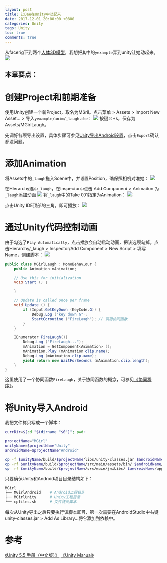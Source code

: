 ```yaml
---
layout: post
title: 让Dae在Unity中动起来
date: 2017-12-01 20:00:00 +0800
categories: Unity
tags: Unity
toc: true
comments: true
---
```

从facerig下到两个[人体3D模型](https://pan.baidu.com/s/1c2Nds1i)，我想把其中的`yexample`弄到unity让她动起来。
![](1201Unitydroid/img01.png)

本章要点：
- 

<!-- more -->

# 创建Project和前期准备
使用Unity创建一个新Project，取名为MGril。点击菜单 > Assets > Import New Asset... > 导入`yexample/anim/_laugh.dae`：
![](1201Unitydroid/img02.png)
按键⌘+s，保存为Assets/MGirlLaugh。

先调好各项导出设置，具体步骤可参见[Unity导出Android设置](/2017/11/30/2017/1130Unity2Android/#project导出设置)，点击`Export`确认都没问题。

# 添加Animation
将Assets中的`_laugh`拖入Scene中，并设置Position，确保照相机对准她：
![](1201Unitydroid/img03.png)

在Hierarchy选中`_laugh`，在Inspector中点击 Add Component > Animation 为`_laugh`添加动画
![](1201Unitydroid/img04.png)
将`_laugh`中的Take 001指定为Animation：
![](1201Unitydroid/img05.png)

点击Unity IDE顶部的三角，即可播放：
![](1201Unitydroid/img06.gif)

# 通过Unity代码控制动画
由于勾选了`Play Automatically`，点击播放会自动启动动画，把该选项勾掉。点击Hierarchy/_laugh > Inspector/Add Component > New Script > 填写Name，创建脚本：
![](1201Unitydroid/img07.png)
``` csharp
public class MGirlLaugh : MonoBehaviour {
	public Animation mAnimation;

	// Use this for initialization
	void Start () {
		
	}

	// Update is called once per frame
	void Update () {
		if (Input.GetKeyDown (KeyCode.G)) {
			Debug.Log ("key down G");
			StartCoroutine ("FireLaugh"); // 调用协同函数
		}
	}

	IEnumerator FireLaugh(){
		Debug.Log ("FireLaugh...");
		mAnimation = GetComponent<Animation> ();
		mAnimation.Play (mAnimation.clip.name);
		Debug.Log (mAnimation.clip.name);
		yield return new WaitForSeconds (mAnimation.clip.length);
	}
}
```
这里使用了一个协同函数`FireLaugh`，关于协同函数的概念，可参见[《协同程序》](https://nuysoft.gitbooks.io/unity-manual/content/Manual/Coroutines.html)。

# 将Unity导入Android
我把文件拷贝写成一个脚本：
``` bash
currDir=$(cd "$(dirname "$0")"; pwd)

projectName="MGirl"
unityName=$projectName"Unity"
androidName=$projectName"Android"

cp -f $unityName/build/$projectName/libs/unity-classes.jar $androidName/app/libs/unity-classes.jar
cp -rf $unityName/build/$projectName/src/main/assets/bin/ $androidName/app/src/main/assets/bin/
cp -rf $unityName/build/$projectName/src/main/jniLibs/ $androidName/app/src/main/jniLibs/
```
只要确保Unity和Android项目目录结构如下：
``` bash
MGirl
├── MGirlAndroid	# Android工程目录
├── MGirlUnity		# Unity工程目录
└── cpfiles.sh		# 文件拷贝脚本
```
每次从Unity导出之后只要执行该脚本即可，第一次需要在AndroidStudio中右键unity-classes.jar > Add As Library...将它添加到依赖中。

# 参考
[《Unity 5.5 手册（中文版）》](https://nuysoft.gitbooks.io/unity-manual/content/)
[《Unity Manual》](https://docs.unity3d.com/Manual/index.html)